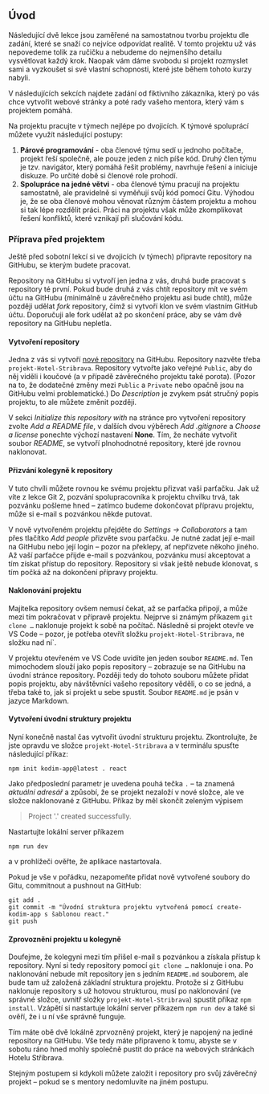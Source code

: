 ## Úvod

Následující dvě lekce jsou zaměřené na samostatnou tvorbu projektu dle zadání, které se snaží co nejvíce odpovídat realitě. V tomto projektu už vás nepovedeme tolik za ručičku a nebudeme do nejmenšího detailu vysvětlovat každý krok. Naopak vám dáme svobodu si projekt rozmyslet sami a vyzkoušet si své vlastní schopnosti, které jste během tohoto kurzy nabyli.

V následujících sekcích najdete zadání od fiktivního zákazníka, který po vás chce vytvořit webové stránky a poté rady vašeho mentora, který vám s projektem pomáhá.

Na projektu pracujte v týmech nejlépe po dvojicích. K týmové spoluprácí můžete využít následující postupy:

1. **Párové programování** - oba členové týmu sedí u jednoho počítače, projekt řeší společně, ale pouze jeden z nich píše kód. Druhý člen týmu je tzv. navigátor, který pomáhá řešit problémy, navrhuje řešení a iniciuje diskuze. Po určité době si členové role prohodí.
1. **Spolupráce na jedné větvi** - oba členové týmu pracují na projektu samostatně, ale pravidelně si vyměňují svůj kód pomocí Gitu. Výhodou je, že se oba členové mohou věnovat různým částem projektu a mohou si tak lépe rozdělit práci. Práci na projektu však může zkomplikovat řešení konfliktů, které vznikají při slučování kódu.

### Příprava před projektem

Ještě před sobotní lekcí si ve dvojicích (v týmech) připravte repository na GitHubu, se kterým budete pracovat.

Repository na GitHubu si vytvoří jen jedna z vás, druhá bude pracovat s repository té první.
Pokud bude druhá z vás chtít repository mít ve svém účtu na GitHubu (minimálně u závěrečného projektu asi bude chtít), může později udělat _fork_ repository, čímž si vytvoří klon ve svém vlastním GitHub účtu.
Doporučuji ale fork udělat až po skončení práce, aby se vám dvě repository na GitHubu nepletla.

#### Vytvoření repository
Jedna z vás si vytvoří [nové repository](https://github.com/new) na GitHubu.
Repository nazvěte třeba `projekt-Hotel-Stribrava`.
Repository vytvořte jako veřejné `Public`, aby do něj viděli i koučové (a v případě závěrečného projektu také porota).
(Pozor na to, že dodatečné změny mezi `Public` a `Private` nebo opačně jsou na GitHubu velmi problematické.)
Do _Description_ je zvykem psát stručný popis projektu, to ale můžete změnit později.

V sekci _Initialize this repository with_ na stránce pro vytvoření repository zvolte _Add a README file_, v dalších dvou výběrech _Add .gitignore_ a _Choose a license_ ponechte  výchozí nastavení **None**.
Tím, že necháte vytvořit soubor _README_, se vytvoří plnohodnotné repository, které jde rovnou naklonovat.

#### Přizvání kolegyně k repository
V tuto chvíli můžete rovnou ke svému projektu přizvat vaši parťačku.
Jak už víte z lekce Git 2, pozvání spolupracovníka k projektu chvilku trvá, tak pozvánku pošleme hned – zatímco budeme dokončovat přípravu projektu, může si e-mail s pozvánkou někde putovat.

V nově vytvořeném projektu přejděte do _Settings → Collaborators_ a tam přes tlačítko _Add people_ přizvěte svou parťačku.
Je nutné zadat její e-mail na GitHubu nebo její login – pozor na překlepy, ať nepřizvete někoho jiného.
Až vaší parťačce přijde e-mail s pozvánkou, pozvánku musí akceptovat a tím získat přístup do repository.
Repository si však ještě nebude klonovat, s tím počká až na dokončení přípravy projektu.

#### Naklonování projektu
Majitelka repository ovšem nemusí čekat, až se parťačka připojí, a může mezi tím pokračovat v přípravě projektu.
Nejprve si známým příkazem `git clone …` naklonuje projekt k sobě na počítač.
Následně si projekt otevře ve VS Code – pozor, je potřeba otevřít složku `projekt-Hotel-Stribrava`, ne složku nad ní`.

V projektu otevřeném ve VS Code uvidíte jen jeden soubor `README.md`.
Ten mimochodem slouží jako popis repository – zobrazuje se na GitHubu na úvodní stránce repository.
Později tedy do tohoto souboru můžete přidat popis projektu, aby návštěvníci vašeho repository věděli, o co se jedná, a třeba také to, jak si projekt u sebe spustit.
Soubor `README.md` je psán v jazyce Markdown.

#### Vytvoření úvodní struktury projektu
Nyní konečně nastal čas vytvořit úvodní strukturu projektu.
Zkontrolujte, že jste opravdu ve složce `projekt-Hotel-Stribrava` a v terminálu spusťte následující příkaz:

```shell
npm init kodim-app@latest . react
```

Jako předposlední parametr je uvedena pouhá tečka `.` – ta znamená _aktuální adresář_ a způsobí, že se projekt nezaloží v nové složce, ale ve složce naklonované z GitHubu.
Příkaz by měl skončit zeleným výpisem

> Project '.' created successfully.

Nastartujte lokální server příkazem

```shell
npm run dev
```

a v prohlížeči ověřte, že aplikace nastartovala.

Pokud je vše v pořádku, nezapomeňte přidat nově vytvořené soubory do Gitu, commitnout a pushnout na GitHub:

```shell
git add .
git commit -m "Úvodní struktura projektu vytvořená pomocí create-kodim-app s šablonou react."
git push
```

#### Zprovoznění projektu u kolegyně
Doufejme, že kolegyni mezi tím přišel e-mail s pozvánkou a získala přístup k repository.
Nyní si tedy repository pomocí `git clone …` naklonuje i ona.
Po naklonování nebude mít repository jen s jedním `README.md` souborem, ale bude tam už založená základní struktura projektu.
Protože si z GitHubu naklonuje repository s už hotovou strukturou, musí po naklonování (ve správné složce, uvnitř složky `projekt-Hotel-Stribrava`) spustit příkaz `npm install`.
Vzápětí si nastartuje lokální server příkazem `npm run dev` a také si ověří, že i u ní vše správně funguje.

Tím máte obě dvě lokálně zprvozněný projekt, který je napojený na jediné repository na GitHubu.
Vše tedy máte připraveno k tomu, abyste se v sobotu ráno hned mohly společně pustit do práce na webových stránkách Hotelu Stříbrava.

Stejným postupem si kdykoli můžete založit i repository pro svůj závěrečný projekt – pokud se s mentory nedomluvíte na jiném postupu.
